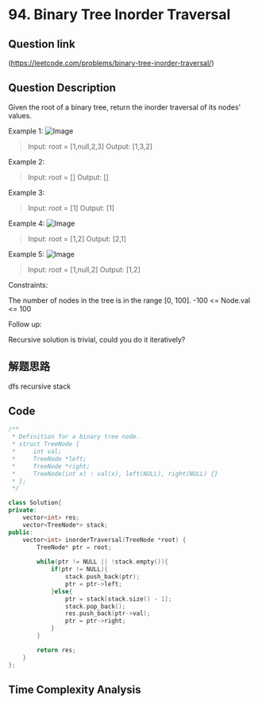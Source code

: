 # 94. Binary Tree Inorder Traversal

## Question link
(https://leetcode.com/problems/binary-tree-inorder-traversal/)

## Question Description
Given the root of a binary tree, return the inorder traversal of its nodes' values.

Example 1:
![Image](https://assets.leetcode.com/uploads/2020/09/15/inorder_1.jpg)
> Input: root = [1,null,2,3]
> Output: [1,3,2]

Example 2:

> Input: root = []
> Output: []

Example 3:

> Input: root = [1]
> Output: [1]

Example 4:
![Image](https://assets.leetcode.com/uploads/2020/09/15/inorder_5.jpg)
> Input: root = [1,2]
> Output: [2,1]

Example 5:
![Image](https://assets.leetcode.com/uploads/2020/09/15/inorder_4.jpg)
> Input: root = [1,null,2]
> Output: [1,2]

Constraints:

The number of nodes in the tree is in the range [0, 100].
-100 <= Node.val <= 100

Follow up:

Recursive solution is trivial, could you do it iteratively?

## 解题思路
dfs
recursive
stack

## Code
```c++
/**
 * Definition for a binary tree node.
 * struct TreeNode {
 *     int val;
 *     TreeNode *left;
 *     TreeNode *right;
 *     TreeNode(int x) : val(x), left(NULL), right(NULL) {}
 * };
 */

class Solution{
private:
    vector<int> res;
    vector<TreeNode*> stack;
public:
    vector<int> inorderTraversal(TreeNode *root) {
        TreeNode* ptr = root;
        
        while(ptr != NULL || !stack.empty()){
            if(ptr != NULL){
                stack.push_back(ptr);
                ptr = ptr->left;
            }else{
                ptr = stack[stack.size() - 1];
                stack.pop_back();
                res.push_back(ptr->val);
                ptr = ptr->right;
            }
        }

        return res;
    }
};
```

## Time Complexity Analysis